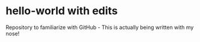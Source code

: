 # hello-world with edits

Repository to familiarize with GitHub - This is actually being written with my nose!
